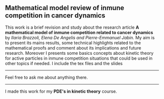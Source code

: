 ## Mathematical model review of inmune competition in cancer dynamics
 This work is a brief revision and study about the research article **A mathematical model of inmune competition related to cancer dynamics** by *Ilaria Brazzoli, Elena De Angelis and Pierre-Emmanuel Jabin.* My aim is to present its mains results, some technical highlights related to the mathematical proofs and comment about its implications and future research. Moreover I presents some basics concepts about kinetic theory for active particles in inmune competition situations that could be used in other topics if needed.
 I include the tex files and the slides
 ***
 Feel free to ask me about anything there.
 ***
 I made this work for my **PDE's in kinetic theory** course.

